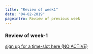 ```yaml
---
title: "Review of week1"
date: "04-02-2019"
pageintro: Review of previous week
---
```


### Review of week-1

[sign up for a time-slot here (NO ACTIVE)](#)